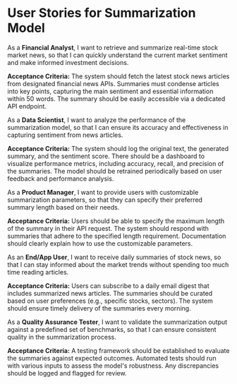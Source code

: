 # User Stories for Summarization Model


As a **Financial Analyst**, I want to retrieve and summarize real-time stock market news, so that I can quickly understand the current market sentiment and make informed investment decisions.

**Acceptance Criteria:**
The system should fetch the latest stock news articles from designated financial news APIs.
Summaries must condense articles into key points, capturing the main sentiment and essential information within 50 words.
The summary should be easily accessible via a dedicated API endpoint.

As a **Data Scientist**, I want to analyze the performance of the summarization model, so that I can ensure its accuracy and effectiveness in capturing sentiment from news articles.

**Acceptance Criteria:**
The system should log the original text, the generated summary, and the sentiment score.
There should be a dashboard to visualize performance metrics, including accuracy, recall, and precision of the summaries.
The model should be retrained periodically based on user feedback and performance analysis.

As a **Product Manager**, I want to provide users with customizable summarization parameters, so that they can specify their preferred summary length based on their needs.

**Acceptance Criteria:**
Users should be able to specify the maximum length of the summary in their API request.
The system should respond with summaries that adhere to the specified length requirement.
Documentation should clearly explain how to use the customizable parameters.

As an **End/App User**, I want to receive daily summaries of stock news, so that I can stay informed about the market trends without spending too much time reading articles.

**Acceptance Criteria:**
Users can subscribe to a daily email digest that includes summarized news articles.
The summaries should be curated based on user preferences (e.g., specific stocks, sectors).
The system should ensure timely delivery of the summaries every morning.

As a **Quality Assurance Tester**, I want to validate the summarization output against a predefined set of benchmarks, so that I can ensure consistent quality in the summarization process.

**Acceptance Criteria:**
A testing framework should be established to evaluate the summaries against expected outcomes.
Automated tests should run with various inputs to assess the model's robustness.
Any discrepancies should be logged and flagged for review.

